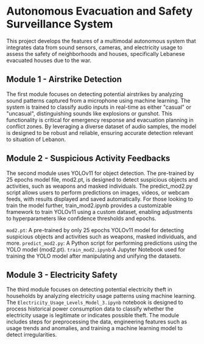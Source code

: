# Autonomous Evacuation and Safety Surveillance System

This project develops the features of a multimodal autonomous system that integrates data from
sound sensors, cameras, and electricity usage to assess the safety of neighborhoods and houses,
specifically Lebanese evacuated houses due to the war.

## Module 1 - Airstrike Detection 
The first module focuses on detecting potential airstrikes by analyzing sound patterns captured from a microphone using machine learning. 
The system is trained to classify audio inputs in real-time as either "casual" or "uncasual", distinguishing sounds like explosions or gunshot. 
This functionality is critical for emergency response and evacuation planning in conflict zones.
By leveraging a diverse dataset of audio samples, the model is designed to be robust and reliable, ensuring accurate detection relevant to situation of Lebanon. 


## Module 2 - Suspicious Activity Feedbacks
The second module uses YOLOv11 for object detection. The pre-trained by 25 epochs model file, mod2.pt, is designed to detect suspicious objects and activities, 
such as weapons and masked individuals. The predict_mod2.py script allows users to perform predictions on images, videos, or webcam feeds, with results displayed and saved automatically. 
For those looking to train the model further, train_mod2.ipynb provides a customizable framework to train YOLOv11 using a custom dataset, 
enabling adjustments to hyperparameters like confidence thresholds and epochs.

 `mod2.pt`: A pre-trained by only 25 epochs YOLOv11 model for detecting suspicious objects and activities such as weapons, masked individuals, and more.
 `predict_mod2.py`: A Python script for performing predictions using the YOLO model (mod2.pt).
 `train_mod2.ipynb`:A Jupyter Notebook used for training the YOLO model after manipulating and unifying the datasets.

## Module 3 - Electricity Safety 
The third module focuses on detecting potential electricity theft in households by analyzing electricity usage patterns using machine learning. 
The `Electricity_Usage_Levels_Model_3.ipynb` notebook is designed to process historical power consumption data to classify whether the electricity usage is legitimate or indicates possible theft. 
The module includes steps for preprocessing the data, engineering features such as usage trends and anomalies, and training a machine learning model to detect irregularities.
